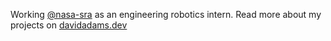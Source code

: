 Working [@nasa-sra](https://github.com/nasa-sra/) as an engineering robotics intern. Read more about my projects on [davidadams.dev](https://davidadams.dev/)
